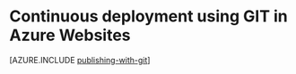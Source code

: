 <properties 
	pageTitle="Continuous deployment using GIT in Azure Websites" 
	description="Learn how to use Git to publish an Azure web app, and then enable continuous deployment from Bitbucket, CodePlex, Dropbox, GitHub, or Mercurial." 
	services="app-service" 
	documentationCenter=".net" 
	authors="cephalin" 
	manager="wpickett" 
	editor="mollybos"/>

<tags
	ms.service="app-service"
	ms.date="09/16/2015"
	wacn.date=""/>

# Continuous deployment using GIT in Azure Websites


[AZURE.INCLUDE [publishing-with-git](../includes/publishing-with-git.md)]
 
